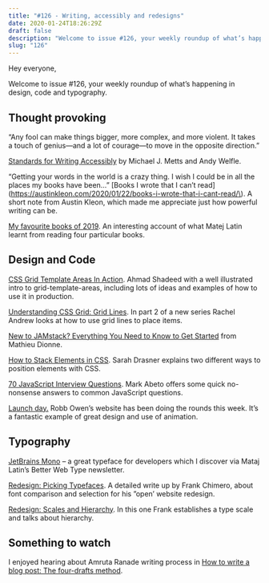 ```yaml
---
title: "#126 - Writing, accessibly and redesigns"
date: 2020-01-24T18:26:29Z
draft: false
description: "Welcome to issue #126, your weekly roundup of what’s happening in design, code and typography."
slug: "126"
---
```


Hey everyone,

Welcome to issue #126, your weekly roundup of what’s happening in design, code and typography.

## Thought provoking

“Any fool can make things bigger, more complex, and more violent. It takes a touch of genius—and a lot of courage—to move in the opposite direction.”

[Standards for Writing Accessibly](https://alistapart.com/article/standards-for-writing-accessibly/) by Michael J. Metts and Andy Welfle.

“Getting your words in the world is a crazy thing. I wish I could be in all the places my books have been…” [Books I wrote that I can’t read](https://austinkleon.com/2020/01/22/books-i-wrote-that-i-cant-read/\). A short note from Austin Kleon, which made me appreciate just how powerful writing can be.

[My favourite books of 2019](https://matejlatin.co.uk/personal-notes/2020/01/18/my-favourite-books-of-2019/). An interesting account of what Matej Latin learnt from reading four particular books.

## Design and Code

[CSS Grid Template Areas In Action](https://ishadeed.com/article/grid-area/). Ahmad Shadeed with a well illustrated intro to grid-template-areas, including lots of ideas and examples of how to use it in production.

[Understanding CSS Grid: Grid Lines](https://www.smashingmagazine.com/2020/01/understanding-css-grid-lines/). In part 2 of a new series Rachel Andrew looks at how to use grid lines to place items.

[New to JAMstack? Everything You Need to Know to Get Started](https://snipcart.com/blog/jamstack) from Mathieu Dionne.

[How to Stack Elements in CSS](https://css-tricks.com/how-to-stack-elements-in-css/). Sarah Drasner explains two different ways to position elements with CSS.

[70 JavaScript Interview Questions](https://dev.to/macmacky/70-javascript-interview-questions-5gfi). Mark Abeto offers some quick no-nonsense answers to common JavaScript questions.

[Launch day.](https://robbowen.digital/wrote-about/launch-day/) Robb Owen’s website has been doing the rounds this week. It’s a fantastic example of great design and use of animation.

## Typography

[JetBrains Mono](https://www.jetbrains.com/lp/mono/) – a great typeface for developers which I discover via Mataj Latin’s Better Web Type newsletter.

[Redesign: Picking Typefaces](https://frankchimero.com/blog/2020/picking-typefaces/). A detailed write up by Frank Chimero, about font comparison and selection for his ”open’ website redesign.

[Redesign: Scales and Hierarchy](https://frankchimero.com/blog/2020/scales-and-hierarchy/). In this one Frank establishes a type scale and talks about hierarchy.

## Something to watch

I enjoyed hearing about Amruta Ranade writing process in [How to write a blog post: The four-drafts method](https://dev.to/amrutaranade/how-to-write-a-blog-post-the-four-drafts-method-1k7b).

